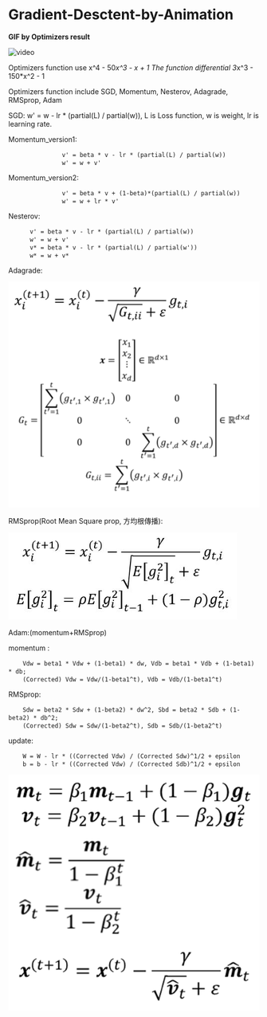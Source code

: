 # Gradient-Desctent-by-Animation
**********GIF by Optimizers result**********

![video](https://github.com/Gaprs/Gradient-Desctent-by-Animation/blob/master/Optimizers.gif)

Optimizers function use x^4 - 50*x^3 - x + 1
The function differential 3*x^3 - 150*x^2 - 1

Optimizers function include SGD, Momentum, Nesterov, Adagrade, RMSprop, Adam

SGD:  w' = w - lr * (partial(L) / partial(w)), L is Loss function, w is weight, lr is learning rate.

Momentum_version1: 

                   v' = beta * v - lr * (partial(L) / partial(w))
                   w' = w + v'
                   
Momentum_version2: 

                   v' = beta * v + (1-beta)*(partial(L) / partial(w))
                   w' = w + lr * v'

Nesterov: 

          v' = beta * v - lr * (partial(L) / partial(w))
          w' = w + v'
          v* = beta * v - lr * (partial(L) / partial(w'))
          w* = w + v*

Adagrade: 

![image](https://github.com/Gaprs/Gradient-Desctent-by-Animation/blob/master/Adagrade.png)


RMSprop(Root Mean Square prop, 方均根傳播):

![image](https://github.com/Gaprs/Gradient-Desctent-by-Animation/blob/master/RMSprop.JPG)


Adam:(momentum+RMSprop)

momentum :

        Vdw = beta1 * Vdw + (1-beta1) * dw, Vdb = beta1 * Vdb + (1-beta1) * db;
        (Corrected) Vdw = Vdw/(1-beta1^t), Vdb = Vdb/(1-beta1^t)

RMSprop:

        Sdw = beta2 * Sdw + (1-beta2) * dw^2, Sbd = beta2 * Sdb + (1-beta2) * db^2;
        (Corrected) Sdw = Sdw/(1-beta2^t), Sdb = Sdb/(1-beta2^t)

update:

        W = W - lr * ((Corrected Vdw) / (Corrected Sdw)^1/2 + epsilon
        b = b - lr * ((Corrected Vdw) / (Corrected Sdb)^1/2 + epsilon


![image](https://github.com/Gaprs/Gradient-Desctent-by-Animation/blob/master/Adam.png)


